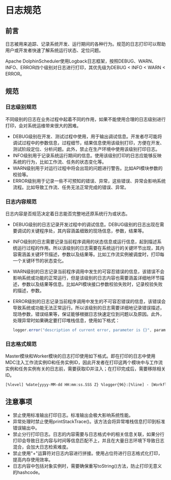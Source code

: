 # 日志规范

## 前言

日志被用来追踪、记录系统开发、运行期间的各种行为。规范的日志打印可以帮助用户或开发者快速了解系统运行状态、定位问题。

Apache DolphinScheduler使用Logback日志框架，按照DEBUG、WARN、INFO、ERROR四个级别对日志进行打印，其优先级为DEBUG < INFO < WARN < ERROR。

## 规范

### 日志级别规范

不同级别的日志在业务过程中起着不同的作用，如果不能使用合理的日志级别进行打印，会对系统运维带来很大的困难。

- DEBUG级别在开发、测试过程中使用，用于输出调试信息。开发者尽可能将调试过程中的参数信息，过程细节，结果信息使用该级别打印，方便在开发、测试阶段定位、分析问题。此外，禁止在生产环境中使用该级别打印日志。
- INFO级别用于记录系统运行期间的信息。使用该级别打印的日志应能够反映系统的行为，比如工作流、任务的状态变化等。
- WARN级别用于对运行过程中将会出现的问题进行警告。比如API模块参数的校验等。
- ERROR级别用于记录一些不可预知的错误、异常，这些错误、异常会影响系统流程。比如导致工作流、任务无法正常完成的错误、异常。

### 日志内容规范

日志内容是否规范决定着日志能否完整地还原系统行为或状态。

- DEBUG级别的日志记录开发过程中的调试信息。DEBUG级别的日志出现在需要调试的关键程序处，其内容涵盖细致的现场信息，参数，结果等。

- INFO级别的日志需要记录当前程序调用的状态信息或运行信息，起到描述系统运行过程的作用。所以该级别的日志需要在系统运行的关键环节出现，其内容需涵盖关键环节描述，参数以及结果等。比如工作流实例被调度时，打印每一个关键环节的状态变化。

- WARN级别的日志记录当前程序调用中发生的可容忍错误的信息，该错误不会影响系统或功能的正常运行，但是该级别的日志内容也需要涵盖详细地环节描述，参数以及结果等信息。比如API模块接口参数校验失败时，记录校验失败的描述，参数。

- ERROR级别的日志记录当前程序调用中发生的不可容忍错误的信息，该错误会导致系统或功能无法正常运行。所以该级别的日志需要详细地记录错误描述，现场参数，错误结果等，保证能够根据日志快速定位到问题以及原因。此外，处理异常时如果确定要打印堆栈信息，使用如下格式：

  ```java
  logger.error("description of current error, parameter is {}", parameter, e);
  ```

### 日志格式规范

Master模块和Worker模块的日志打印使用如下格式。即在打印的日志中使用MDC注入工作流实例ID和任务实例ID，因此开发者在打印这两个模块中与工作流实例和任务实例有关的日志前，需要获取ID并注入；在打印完成后，需要移除相关ID。

```xml
[%level] %date{yyyy-MM-dd HH:mm:ss.SSS Z} %logger{96}:[%line] - [WorkflowInstance-%X{workflowInstanceId:-0}][TaskInstance-%X{taskInstanceId:-0}] - %msg%n
```

## 注意事项

- 禁止使用标准输出打印日志。标准输出会极大影响系统性能。
- 异常处理时禁止使用printStackTrace()。该方法会将异常堆栈信息打印到标准错误输出中。
- 禁止分行打印日志。日志的内容需要与日志格式中的相关信息关联，如果分行打印会导致日志内容与时间等信息匹配不上，并且在大量日志环境下导致日志混合，会加大日志检索难度。
- 禁止使用"+"运算符对日志内容进行拼接。使用占位符进行日志格式化打印，提高内存使用效率。
- 日志内容中包括对象实例时，需要确保重写toString()方法，防止打印无意义的hashcode。